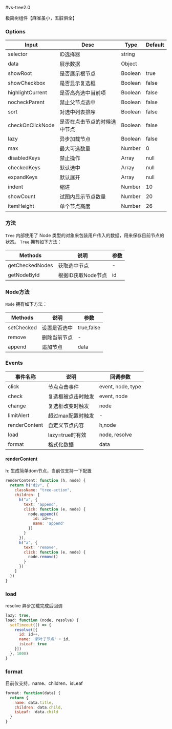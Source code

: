 #vs-tree2.0

极简树组件【麻雀虽小，五脏俱全】


### Options

| Input            | Desc                         | Type    | Default |
| ---------------- | ---------------------------- | ------- | ------- |
| selector         | ID选择器                     | string  |         |
| data             | 展示数据                     | Object  |         |
| showRoot         | 是否展示根节点               | Boolean | true    |
| showCheckbox     | 是否显示复选框               | Boolean | false   |
| highlightCurrent | 是否高亮选中当前项           | Boolean | false   |
| nocheckParent    | 禁止父节点选中               | Boolean | false   |
| sort             | 对选中列表排序               | Boolean | false   |
| checkOnClickNode | 是否在点击节点的时候选中节点 | Boolean | false   |
| lazy             | 异步加载节点                 | Boolean | false   |
| max              | 最大可选数量                 | Number  | 0       |
| disabledKeys     | 禁止操作                     | Array   | null    |
| checkedKeys      | 默认选中                     | Array   | null    |
| expandKeys       | 默认展开                     | Array   | null    |
| indent           | 缩进                         | Number  | 10      |
| showCount        | 试图内显示节点数量           | Number  | 20      |
| itemHeight       | 单个节点高度                 | Number  | 26      |


### 方法
`Tree` 内部使用了 Node 类型的对象来包装用户传入的数据，用来保存目前节点的状态。
`Tree` 拥有如下方法：

| Methods         | 说明               | 参数 |
| --------------- | ------------------ | ---- |
| getCheckedNodes | 获取选中节点       | -    |
| getNodeById     | 根据ID获取Node节点 | id   |

### Node方法
`Node` 拥有如下方法：

| Methods    | 说明         | 参数       |
| ---------- | ------------ | ---------- |
| setChecked | 设置是否选中 | true,false |
| remove     | 删除当前节点 | -          |
| append     | 追加节点     | data       |

### Events
| 事件名称      | 说明               | 回调参数          |
| ------------- | ------------------ | ----------------- |
| click         | 节点点击事件       | event, node, type |
| check         | 复选框被点击时触发 | event, node       |
| change        | 复选框改变时触发   | node              |
| limitAlert    | 超过max配置时触发  | -                 |
| renderContent | 自定义节点内容     | h,node            |
| load          | lazy=true时有效    | node, resolve     |
| format          | 格式化数据    | data     |

#### renderContent

h: 生成简单dom节点，当前仅支持一下配置

```js
renderContent: function (h, node) {
  return h("div", {
    className: "tree-action",
    children: [
      h("a", {
        text: 'append',
        click: function (e, node) {
          node.append({
            id: id++,
            name: 'append'
          })
        }
      }),
      h("a", {
        text: 'remove',
        click: function (e, node) {
          node.remove()
        }
      })
    ]
  })
}
```

### load

resolve 异步加载完成后回调

```js
lazy: true,
load: function (node, resolve) {
  setTimeout(() => {
    resolve([{
      id: id++,
      name: '新叶子节点' + id,
      isLeaf: true
    }])
  }, 1000)
}
```

### format

目前仅支持，name、children、isLeaf

```js
format: function(data) {
  return {
    name: data.title,
    children: data.child,
    isLeaf: !data.child
  }
}
```